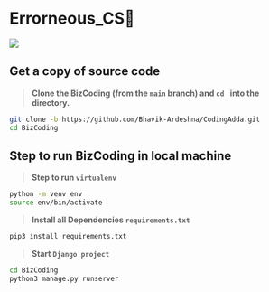 # Errorneous_CS👋

<img src="https://github.com/Charvit123/errorneous_cs/blob/main/assests/giphy.webp/">

## Get a copy of source code

> **Clone the BizCoding (from the `main` branch) and `cd ` into the directory.**

```sh
git clone -b https://github.com/Bhavik-Ardeshna/CodingAdda.git
cd BizCoding
```

## Step to run BizCoding in local machine

> **Step to run `virtualenv`**

```sh
python -m venv env
source env/bin/activate
```

> **Install all Dependencies `requirements.txt`**

```sh
pip3 install requirements.txt
```

> **Start `Django project`**

```sh
cd BizCoding
python3 manage.py runserver
```
